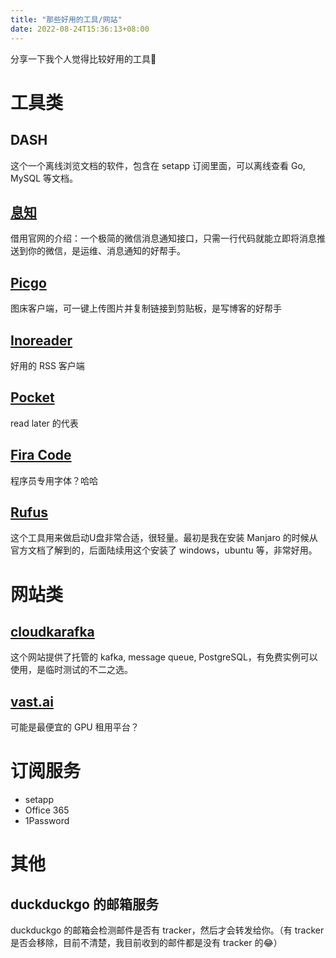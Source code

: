 ```yaml
---
title: "那些好用的工具/网站"
date: 2022-08-24T15:36:13+08:00
---
```

分享一下我个人觉得比较好用的工具🔧
<!--more-->
# 工具类
## DASH
这个一个离线浏览文档的软件，包含在 setapp 订阅里面，可以离线查看 Go, MySQL 等文档。

## [息知](https://xz.qqoq.net/#/index)
借用官网的介绍：一个极简的微信消息通知接口，只需一行代码就能立即将消息推送到你的微信，是运维、消息通知的好帮手。

## [Picgo](https://github.com/Molunerfinn/PicGo)
图床客户端，可一键上传图片并复制链接到剪贴板，是写博客的好帮手

## [Inoreader](https://www.inoreader.com/)
好用的 RSS 客户端

## [Pocket](https://getpocket.com/)
read later 的代表

## [Fira Code](https://github.com/tonsky/FiraCode)
程序员专用字体？哈哈

## [Rufus](https://rufus.ie)
这个工具用来做启动U盘非常合适，很轻量。最初是我在安装 Manjaro 的时候从官方文档了解到的，后面陆续用这个安装了 windows，ubuntu 等，非常好用。

# 网站类
## [cloudkarafka](https://www.cloudkarafka.com)
这个网站提供了托管的 kafka, message queue, PostgreSQL，有免费实例可以使用，是临时测试的不二之选。

## [vast.ai](vast.ai)
可能是最便宜的 GPU 租用平台？

# 订阅服务
- setapp
- Office 365
- 1Password

# 其他
## duckduckgo 的邮箱服务
duckduckgo 的邮箱会检测邮件是否有 tracker，然后才会转发给你。（有 tracker 是否会移除，目前不清楚，我目前收到的邮件都是没有 tracker 的😂）
